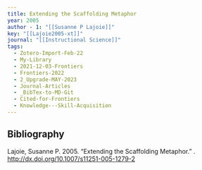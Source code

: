 ```yaml
---
title: Extending the Scaffolding Metaphor
year: 2005
author - 1: "[[Susanne P Lajoie]]"
key: "[[Lajoie2005-xt]]"
journal: "[[Instructional Science]]"
tags:
  - Zotero-Import-Feb-22
  - My-Library
  - 2021-12-03-Frontiers
  - Frontiers-2022
  - 2_Upgrade-MAY-2023
  - Journal-Articles
  - _BibTex-to-MD-Git
  - Cited-for-Frontiers
  - Knowledge---Skill-Acquisition
---
```


## Bibliography
Lajoie, Susanne P. 2005. “Extending the Scaffolding Metaphor.” . http://dx.doi.org/10.1007/s11251-005-1279-2